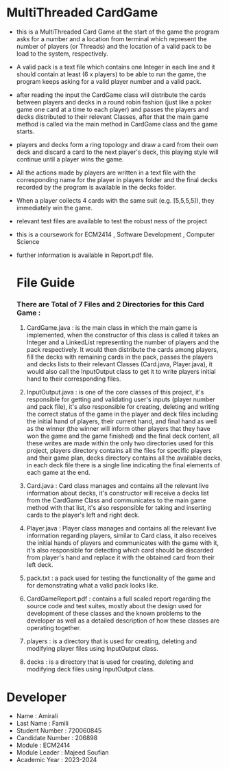 # MultiThreaded CardGame

- this is a MultiThreaded Card Game at the start of the game the program asks for a number and a location from terminal which represent the number of players (or Threads) and the location of a valid pack to be load to the system, respectively.
- A valid pack is a text file which contains one Integer in each line and it should contain at least (6 x players) to be able to run the game, the program keeps asking for a valid player number and a valid pack.
- after reading the input the CardGame class will distribute the cards between players and decks in a round robin fashion (just like a poker game one card at a time to each player) and passes the players and decks distributed to their relevant Classes, after that the main game method is called via the main method in CardGame class and the game starts. 
- players and decks form a ring topology and draw a card from their own deck and discard a card to the next player's deck, this playing style will continue until a player wins the game.
- All the actions made by players are written in a text file with the corresponding name for the player in players folder and the final decks recorded by the program is available in the decks folder.
- When a player collects 4 cards with the same suit (e.g. [5,5,5,5]), they immediately win the game. 
- relevant test files are available to test the robust ness of the project
- this is a coursework for ECM2414 , Software Development , Computer Science
- further information is available in Report.pdf file.

    # File Guide

    ### There are Total of 7 Files and 2 Directories for this Card Game : 

    1. CardGame.java : is the main class in which the main game is implemented, when the constructor of this class is called it takes an Integer and a LinkedList representing the number of players and the pack respectively. It would then distribute the cards among players, fill the decks with remaining cards in the pack, passes the players and decks lists to their relevant Classes (Card.java, Player.java), it would also call the InputOutput class to get it to write players initial hand to their corresponding files.

    2. InputOutput.java : is one of the core classes of this project, it's responsible for getting and validating user's inputs (player number and pack file), it's also responsible for creating, deleting and writing the correct status of the game in the player and deck files including the initial hand of players, their current hand, and final hand as well as the winner (the winner will inform other players that they have won the game and the game finished) and the final deck content, all these writes are made within the only two directories used for this project, players directory contains all the files for specific players and their game plan, decks directory contains all the available decks, in each deck file there is a single line indicating the final elements of each game at the end.

    3. Card.java : Card class manages and contains all the relevant live information about decks, it's constructor will receive a decks list from the CardGame Class and communicates to the main game method with that list, it's also responsible for taking and inserting cards to the player's left and right deck.

    4. Player.java : Player class manages and contains all the relevant live information regarding players, similar to Card class, it also receives the initial hands of players and communicates with the game with it, it's also responsible for detecting which card should be discarded from player's hand and replace it with the obtained card from their left deck. 

    5. pack.txt : a pack used for testing the functionality of the game and for demonstrating what a valid pack looks like.

    6. CardGameReport.pdf : contains a full scaled report regarding the source code and test suites, mostly about the design used for development of these classes and the known problems to the developer as well as a detailed description of how these classes are operating together.

    7. players : is a directory that is used for creating, deleting and modifying player files using InputOutput class.

    8. decks : is a directory that is used for creating, deleting and modifying deck files using InputOutput class.



# Developer

- Name : Amirali
- Last Name : Famili
- Student Number : 720060845
- Candidate Number : 206898
- Module : ECM2414
- Module Leader : Majeed Soufian
- Academic Year : 2023-2024